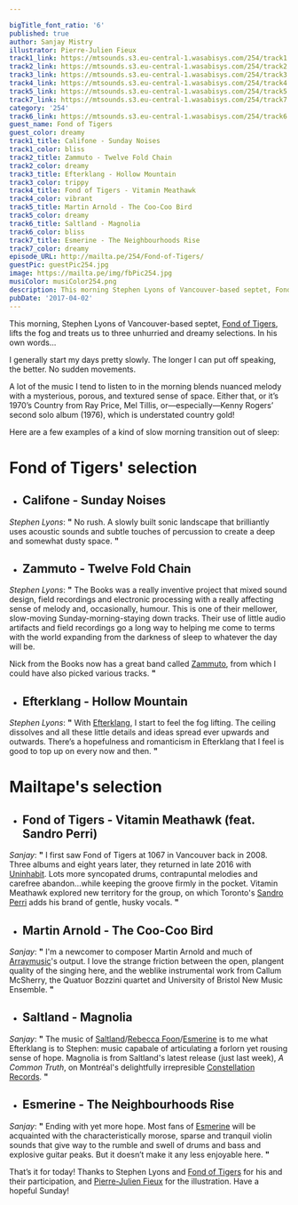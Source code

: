 ```yaml
---

bigTitle_font_ratio: '6'
published: true
author: Sanjay Mistry
illustrator: Pierre-Julien Fieux
track1_link: https://mtsounds.s3.eu-central-1.wasabisys.com/254/track1.mp3
track2_link: https://mtsounds.s3.eu-central-1.wasabisys.com/254/track2.mp3
track3_link: https://mtsounds.s3.eu-central-1.wasabisys.com/254/track3.mp3
track4_link: https://mtsounds.s3.eu-central-1.wasabisys.com/254/track4.mp3
track5_link: https://mtsounds.s3.eu-central-1.wasabisys.com/254/track5.mp3
track7_link: https://mtsounds.s3.eu-central-1.wasabisys.com/254/track7.mp3
category: '254'
track6_link: https://mtsounds.s3.eu-central-1.wasabisys.com/254/track6.mp3
guest_name: Fond of Tigers
guest_color: dreamy
track1_title: Califone - Sunday Noises
track1_color: bliss
track2_title: Zammuto - Twelve Fold Chain
track2_color: dreamy
track3_title: Efterklang - Hollow Mountain
track3_color: trippy
track4_title: Fond of Tigers - Vitamin Meathawk
track4_color: vibrant
track5_title: Martin Arnold - The Coo-Coo Bird
track5_color: dreamy
track6_title: Saltland - Magnolia
track6_color: bliss
track7_title: Esmerine - The Neighbourhoods Rise
track7_color: dreamy
episode_URL: http://mailta.pe/254/Fond-of-Tigers/
guestPic: guestPic254.jpg
image: https://mailta.pe/img/fbPic254.jpg
musiColor: musiColor254.png
description: This morning Stephen Lyons of Vancouver-based septet, Fond of Tigers, lifts the fog and treats us to three unhurried and dreamy selections.
pubDate: '2017-04-02'
---
```

This morning, Stephen Lyons of Vancouver-based septet, [Fond of Tigers](http://www.fondoftigers.com/), lifts the fog and treats us to three unhurried and dreamy selections. In his own words...
<p>I generally start my days pretty slowly. The longer I can put off speaking, the better. No sudden movements.
<p>A lot of the music I tend to listen to in the morning blends nuanced melody with a mysterious, porous, and textured sense of space. Either that, or it’s 1970’s Country from Ray Price, Mel Tillis, or—especially—Kenny Rogers’ second solo album (1976), which is understated country gold!

<p>Here are a few examples of a kind of slow morning transition out of sleep:



# **Fond of Tigers' selection**

+ ## Califone - Sunday Noises
_Stephen Lyons_: **"** No rush. A slowly built sonic landscape that brilliantly uses acoustic sounds and subtle touches of percussion  to create a deep and somewhat dusty space. **"** 

+ ## Zammuto - Twelve Fold Chain
_Stephen Lyons_: **"** The Books was a really inventive project that mixed sound design, field recordings and electronic processing with a really affecting sense of melody and, occasionally, humour. This is one of their mellower, slow-moving Sunday-morning-staying down tracks. Their use of little audio artifacts and field recordings go a long way to helping me come to terms with the world expanding from the darkness of sleep to whatever the day will be.

Nick from the Books now has a great band called [Zammuto](https://zammutosound.com/), from which I could have also picked various tracks. **"** 

+ ## Efterklang - Hollow Mountain
_Stephen Lyons_: **"** With [Efterklang](http://efterklang.net/home/), I start to feel the fog lifting. The ceiling dissolves and all these little details and ideas spread ever upwards and outwards. There’s a hopefulness and romanticism in Efterklang that I feel is good to top up on every now and then.  **"** 



# Mailtape's selection

+ ## Fond of Tigers - Vitamin Meathawk (feat. Sandro Perri)
_Sanjay_: **"** I first saw Fond of Tigers at 1067 in Vancouver back in 2008. Three albums and eight years later, they returned in late 2016 with [Uninhabit](https://fondoftigers.bandcamp.com/album/uninhabit). Lots more syncopated drums, contrapuntal melodies and carefree abandon...while keeping the groove firmly in the pocket. Vitamin Meathawk explored new territory for the group, on which Toronto's [Sandro Perri](http://www.sandroperri.com/) adds his brand of gentle, husky vocals. **"**  

+ ## Martin Arnold - The Coo-Coo Bird
_Sanjay_: **"** I'm a newcomer to composer Martin Arnold and much of [Arraymusic](http://www.arraymusic.com/)'s output. I love the strange friction between the open, plangent quality of the singing here, and the weblike instrumental work from Callum McSherry, the Quatuor Bozzini quartet and University of Bristol New Music Ensemble. **"** 

+ ## Saltland - Magnolia
_Sanjay_: **"** The music of [Saltland](http://www.saltland.ca/)/[Rebecca Foon](http://www.rebeccafoon.com/)/[Esmerine](http://www.esmerine.com/) is to me what Efterklang is to Stephen: music capabale of articulating a forlorn yet rousing sense of hope. Magnolia is from Saltland's latest release (just last week), _A Common Truth_, on Montréal's delightfully irrepresible [Constellation Records](http://cstrecords.com/). **"** 

+ ## Esmerine - The Neighbourhoods Rise
_Sanjay_: **"** Ending with yet more hope. Most fans of [Esmerine](http://www.esmerine.com/) will be acquainted with the characteristically morose, sparse and tranquil violin sounds that give way to the rumble and swell of drums and bass and explosive guitar peaks. But it doesn’t make it any less enjoyable here. **"** 


That’s it for today! Thanks to Stephen Lyons and [Fond of Tigers](http://www.fondoftigers.com/) for his and their participation, and [Pierre-Julien Fieux](http://pierrejulienfieux.com/) for the illustration. Have a hopeful Sunday!
